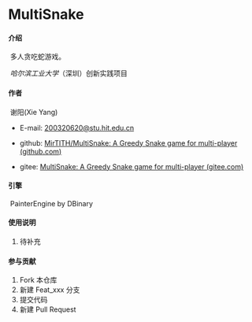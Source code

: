 # MultiSnake

#### 介绍
​	多人贪吃蛇游戏。

​	*哈尔滨工业大学*（深圳）创新实践项目

#### 作者
​	谢阳(Xie Yang)

- E-mail: 200320620@stu.hit.edu.cn

- github: [MirTITH/MultiSnake: A Greedy Snake game for multi-player (github.com)](https://github.com/MirTITH/MultiSnake)
- gitee: [MultiSnake: A Greedy Snake game for multi-player (gitee.com)](https://gitee.com/tithchan/MultiSnake)

#### 引擎
​	PainterEngine by DBinary

#### 使用说明

1.  待补充

#### 参与贡献

1.  Fork 本仓库
2.  新建 Feat_xxx 分支
3.  提交代码
4.  新建 Pull Request
